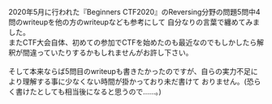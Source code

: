 2020年5月に行われた『Beginners CTF2020』のReversing分野の問題5問中4問のwriteupを他の方のwriteupなども参考にして
自分なりの言葉で纏めてみました。<br>
またCTF大会自体、初めての参加でCTFを始めたのも最近なのでもしかしたら解釈が間違っていたりするかもしれませんがお許し下さい。
<br><br>
そして本来ならば5問目のwriteupも書きたかったのですが、自らの実力不足により理解する事に少なくない時間が掛かっており未だ書けて
おりません。(恐らく書けたとしても相当後になると思うので……。)<br>
